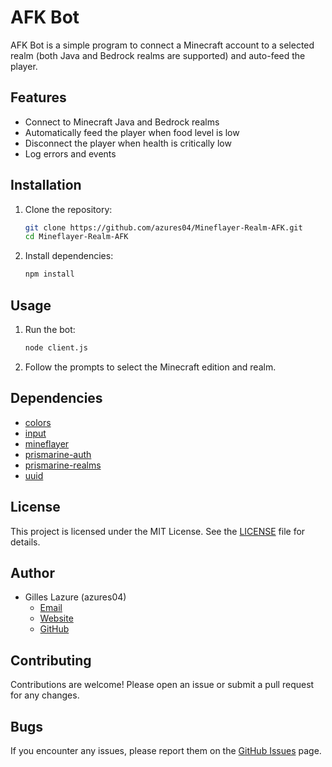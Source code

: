 # AFK Bot

AFK Bot is a simple program to connect a Minecraft account to a selected realm (both Java and Bedrock realms are supported) and auto-feed the player.

## Features

- Connect to Minecraft Java and Bedrock realms
- Automatically feed the player when food level is low
- Disconnect the player when health is critically low
- Log errors and events

## Installation

1. Clone the repository:
    ```sh
    git clone https://github.com/azures04/Mineflayer-Realm-AFK.git
    cd Mineflayer-Realm-AFK
    ```

2. Install dependencies:
    ```sh
    npm install
    ```

## Usage

1. Run the bot:
    ```sh
    node client.js
    ```

2. Follow the prompts to select the Minecraft edition and realm.

## Dependencies

- [colors](https://www.npmjs.com/package/colors)
- [input](https://www.npmjs.com/package/input)
- [mineflayer](https://www.npmjs.com/package/mineflayer)
- [prismarine-auth](https://www.npmjs.com/package/prismarine-auth)
- [prismarine-realms](https://www.npmjs.com/package/prismarine-realms)
- [uuid](https://www.npmjs.com/package/uuid)

## License

This project is licensed under the MIT License. See the [LICENSE](http://_vscodecontentref_/0) file for details.

## Author

- Gilles Lazure (azures04)
  - [Email](mailto:gilleslazure04@gmail.com)
  - [Website](https://azures.fr)
  - [GitHub](https://github.com/azures04)

## Contributing

Contributions are welcome! Please open an issue or submit a pull request for any changes.

## Bugs

If you encounter any issues, please report them on the [GitHub Issues](https://github.com/azures04/Mineflayer-Realm-AFK/issues) page.